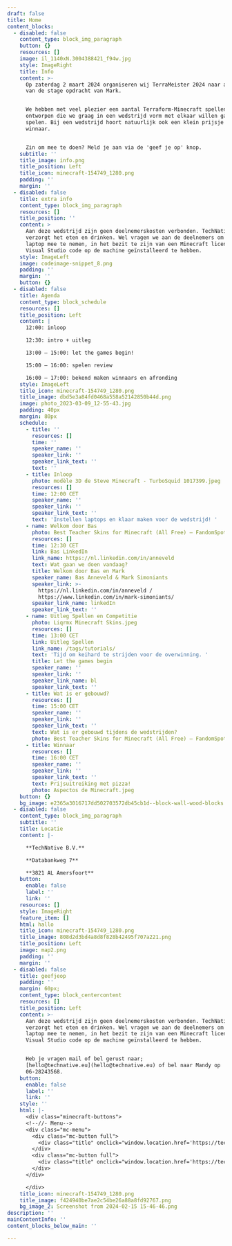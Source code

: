 ```yaml
---
draft: false
title: Home
content_blocks:
  - disabled: false
    content_type: block_img_paragraph
    button: {}
    resources: []
    image: il_1140xN.3004388421_f94w.jpg
    style: ImageRight
    title: Info
    content: >-
      Op zaterdag 2 maart 2024 organiseren wij TerraMeister 2024 naar aanleiding
      van de stage opdracht van Mark. 


      We hebben met veel plezier een aantal Terraform-Minecraft spellen
      ontworpen die we graag in een wedstrijd vorm met elkaar willen gaan
      spelen. Bij een wedstrijd hoort natuurlijk ook een klein prijsje voor de
      winnaar.


      Zin om mee te doen? Meld je aan via de 'geef je op' knop. 
    subtitle: ''
    title_image: info.png
    title_position: Left
    title_icon: minecraft-154749_1280.png
    padding: ''
    margin: ''
  - disabled: false
    title: extra info
    content_type: block_img_paragraph
    resources: []
    title_position: ''
    content: >
      Aan deze wedstrijd zijn geen deelnemerskosten verbonden. TechNative
      verzorgt het eten en drinken. Wel vragen we aan de deelnemers om eigen
      laptop mee te nemen, in het bezit te zijn van een Minecraft licentie en
      Visual Studio code op de machine geïnstalleerd te hebben. 
    style: ImageLeft
    image: codeimage-snippet_8.png
    padding: ''
    margin: ''
    button: {}
  - disabled: false
    title: Agenda
    content_type: block_schedule
    resources: []
    title_position: Left
    content: |
      12:00: inloop

      12:30: intro + uitleg

      13:00 – 15:00: let the games begin! 

      15:00 – 16:00: spelen review

      16:00 – 17:00: bekend maken winnaars en afronding
    style: ImageLeft
    title_icon: minecraft-154749_1280.png
    title_image: dbd5e3a84fd0468a558a52142850b44d.png
    image: photo_2023-03-09_12-55-43.jpg
    padding: 40px
    margin: 80px
    schedule:
      - title: ''
        resources: []
        time: ''
        speaker_name: ''
        speaker_link: ''
        speaker_link_text: ''
        text: ''
      - title: Inloop
        photo: modèle 3D de Steve Minecraft - TurboSquid 1017399.jpeg
        resources: []
        time: 12:00 CET
        speaker_name: ''
        speaker_link: ''
        speaker_link_text: ''
        text: 'Instellen laptops en klaar maken voor de wedstrijd! '
      - name: Welkom door Bas
        photo: Best Teacher Skins for Minecraft (All Free) – FandomSpot (1).jpeg
        resources: []
        time: 12:30 CET
        link: Bas LinkedIn
        link_name: https://nl.linkedin.com/in/anneveld
        text: Wat gaan we doen vandaag?
        title: Welkom door Bas en Mark
        speaker_name: Bas Anneveld & Mark Simoniants
        speaker_link: >-
          https://nl.linkedin.com/in/anneveld /
          https://www.linkedin.com/in/mark-simoniants/
        speaker_link_name: linkedIn
        speaker_link_text: ''
      - name: Uitleg Spellen en Competitie
        photo: Liqrmx Minecraft Skins.jpeg
        resources: []
        time: 13:00 CET
        link: Uitleg Spellen
        link_name: /tags/tutorials/
        text: 'Tijd om keihard te strijden voor de overwinning. '
        title: Let the games begin
        speaker_name: ''
        speaker_link: ''
        speaker_link_name: bl
        speaker_link_text: ''
      - title: Wat is er gebouwd?
        resources: []
        time: 15:00 CET
        speaker_name: ''
        speaker_link: ''
        speaker_link_text: ''
        text: Wat is er gebouwd tijdens de wedstrijden?
        photo: Best Teacher Skins for Minecraft (All Free) – FandomSpot (2).jpeg
      - title: Winnaar
        resources: []
        time: 16:00 CET
        speaker_name: ''
        speaker_link: ''
        speaker_link_text: ''
        text: Prijsuitreiking met pizza!
        photo: Aspectos de Minecraft.jpeg
    button: {}
    bg_image: e2365a3016717dd502703572db45cb1d--block-wall-wood-blocks.jpg
  - disabled: false
    content_type: block_img_paragraph
    subtitle: ''
    title: Locatie
    content: |-

      **TechNative B.V.**

      **Databankweg 7**

      **3821 AL Amersfoort**
    button:
      enable: false
      label: ''
      link: ''
    resources: []
    style: ImageRight
    feature_item: []
    html: hallo
    title_icon: minecraft-154749_1280.png
    title_image: 808d2d3bd4a8d8f828b42495f707a221.png
    title_position: Left
    image: map2.png
    padding: ''
    margin: ''
  - disabled: false
    title: geefjeop
    padding: ''
    margin: 60px;
    content_type: block_centercontent
    resources: []
    title_position: Left
    content: >-
      Aan deze wedstrijd zijn geen deelnemerskosten verbonden. TechNative
      verzorgt het eten en drinken. Wel vragen we aan de deelnemers om eigen
      laptop mee te nemen, in het bezit te zijn van een Minecraft licentie en
      Visual Studio code op de machine geïnstalleerd te hebben.


      Heb je vragen mail of bel gerust naar;
      [hello@technative.eu](hello@technative.eu) of bel naar Mandy op
      06-28243568.
    button:
      enable: false
      label: ''
      link: ''
    style: ''
    html: |-
      <div class="minecraft-buttons">
      <!--//- Menu-->
      <div class="mc-menu">
        <div class="mc-button full">
          <div class="title" onclick="window.location.href='https://technative.eu/pages/minecraft-terraform-event-2024/';">Singleplayer</div>
        </div>
        <div class="mc-button full">
          <div class="title" onclick="window.location.href='https://technative.eu/pages/minecraft-terraform-event-2024/';">Multiplayer</div>
        </div>
      </div>

      </div>
    title_icon: minecraft-154749_1280.png
    title_image: f424940be7ae2c54be26a88a8fd92767.png
    bg_image_2: Screenshot from 2024-02-15 15-46-46.png
description: ''
mainContentInfo: ''
content_blocks_below_main: ''

---
```


































































































